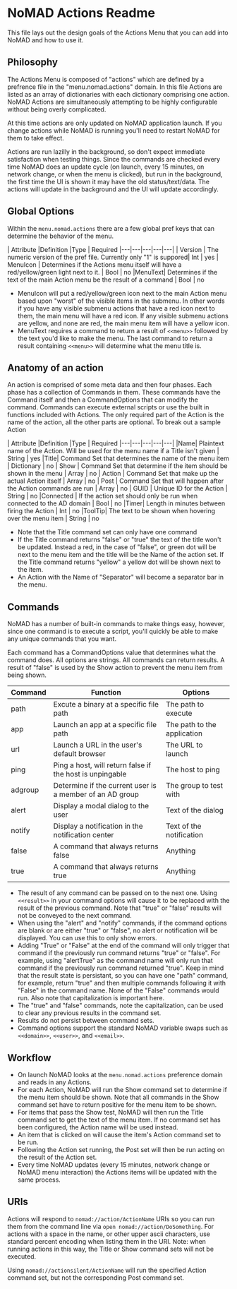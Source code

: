#  NoMAD Actions Readme

This file lays out the design goals of the Actions Menu that you can add into NoMAD and how to use it.

## Philosophy

The Actions Menu is composed of "actions" which are defined by a prefrence file in the "menu.nomad.actions" domain. In this file Actions are listed as an array of dictionaries with each dictionary comprising one action. NoMAD Actions are simultaneously attempting to be highly configurable without being overly complicated.

At this time actions are only updated on NoMAD application launch. If you change actions while NoMAD is running you'll need to restart NoMAD for them to take effect.

Actions are run lazilly in the background, so don't expect immediate satisfaction when testing things. Since the commands are checked every time NoMAD does an update cycle (on launch, every 15 minutes, on network change, or when the menu is clicked), but run in the background, the first time the UI is shown it may have the old status/text/data. The actions will update in the background and the UI will update accordingly.

## Global Options

Within the `menu.nomad.actions` there are a few global pref keys that can determine the behavior of the menu.

| Attribute  |Definition   |Type   | Required
|---|---|---|---|---|
| Version | The numeric version of the pref file. Currently only "1" is suppored| Int | yes
| MenuIcon | Determines if the Actions menu itself will have a red/yellow/green light next to it. | Bool | no
|MenuText| Determines if the text of the main Action menu be the result of a command | Bool | no

* MenuIcon will put a red/yellow/green icon next to the main Action menu based upon "worst" of the visible items in the submenu. In other words if you have any visible submenu actions that have a red icon next to them, the main menu will have a red icon. If any visible submenu actions are yellow, and none are red, the main menu item will have a yellow icon.
* MenuText requires a command to return a result of `<<menu>>` followed by the text you'd like to make the menu. The last command to return a result containing `<<menu>>` will determine what the menu title is.

## Anatomy of an action

An action is comprised of some meta data and then four phases. Each phase has a collection of Commands in them. These commands have the Command itself and then a CommandOptions that can modify the command. Commands can execute external scripts or use the built in functions included with Actions. The only required part of the Action is the name of the action, all the other parts are optional. To break out a sample Action

| Attribute  |Definition   |Type   | Required
|---|---|---|---|---|
|Name| Plaintext name of the Action. Will be used for the menu name if a Title isn't given | String | yes
|Title| Command Set that determines the name of the menu item | Dictionary | no
| Show | Command Set that determine if the item should be shown in the menu | Array | no
| Action | Command Set that make up the actual Action itself | Array | no
| Post | Command Set that will happen after the Action commands are run | Array | no
| GUID | Unique ID for the Action | String | no
|Connected | If the action set should only be run when connected to the AD domain | Bool | no
|Timer| Length in minutes between firing the Action | Int | no
|ToolTip| The text to be shown when hovering over the menu item | String | no

* Note that the Title command set can only have one command
* If the Title command returns "false" or "true" the text of the title won't be updated. Instead a red, in the case of "false", or green dot will be next to the menu item and the title will be the Name of the action set. If the Title command returns "yellow" a yellow dot will be shown next to the item.
* An Action with the Name of "Separator" will become a separator bar in the menu.

## Commands

NoMAD has a number of built-in commands to make things easy, however, since one command is to execute a script, you'll quickly be able to make any unique commands that you want.

Each command has a CommandOptions value that determines what the command does. All options are strings. All commands can return results. A result of "false" is used by the Show action to prevent the menu item from being shown.

| Command | Function | Options
|---|---|---|
| path | Excute a binary at a specific file path | The path to execute
| app | Launch an app at a specific file path | The path to the application
| url | Launch a URL in the user's default browser | The URL to launch
| ping | Ping a host, will return false if the host is unpingable | The host to ping
| adgroup | Determine if the current user is a member of an AD group | The group to test with
| alert | Display a modal dialog to the user | Text of the dialog
|notify| Display a notification in the notification center | Text of the notification
|false| A command that always returns false | Anything
|true| A command that always returns true | Anything

* The result of any command can be passed on to the next one. Using `<<result>>` in your command options will cause it to be replaced with the result of the previous command. Note that "true" or "false" results will not be conveyed to the next command.
* When using the "alert" and "notify" commands, if the command options are blank or are either "true" or "false", no alert or notification will be displayed. You can use this to only show errors.
* Adding "True" or "False" at the end of the command will only trigger that command if the previously run command returns "true" or "false". For example, using "alertTrue" as the command name will only run that command if the previously run command returned "true". Keep in mind that the result state is persistant, so you can have one "path" command, for example, return "true" and then multiple commands following it with "False" in the command name. None of the "False" commands would run. Also note that capitalization is important here.
* The "true" and "false" commands, note the capitalization, can be used to clear any previous results in the command set.
* Results do not persist between command sets.
* Command options support the standard NoMAD variable swaps such as `<<domain>>`, `<<user>>`, and `<<email>>`.

## Workflow

* On launch NoMAD looks at the `menu.nomad.actions` preference domain and reads in any Actions.
* For each Action, NoMAD will run the Show command set to determine if the menu item should be shown. Note that all commands in the Show command set have to return positive for the menu item to be shown.
* For items that pass the Show test, NoMAD will then run the Title command set to get the text of the menu item. If no command set has been configured, the Action name will be used instead.
* An item that is clicked on will cause the item's Action command set to be run.
* Following the Action set running, the Post set will then be run acting on the result of the Action set.
* Every time NoMAD updates (every 15 minutes, network change or NoMAD menu interaction) the Actions items will be updated with the same process.

## URIs

Actions will respond to `nomad://action/ActionName` URIs so you can run them from the command line via `open nomad://action/DoSomething`. For actions with a space in the name, or other upper ascii characters, use standard percent encoding when listing them in the URI. Note: when running actions in this way, the Title or Show command sets will not be executed.

Using `nomad://actionsilent/ActionName` will run the specified Action command set, but not the corresponding Post command set.
